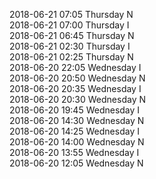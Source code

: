 2018-06-21 07:05 Thursday  N  
2018-06-21 07:00 Thursday  I  
2018-06-21 06:45 Thursday  N  
2018-06-21 02:30 Thursday  I  
2018-06-21 02:25 Thursday  N  
2018-06-20 22:05 Wednesday  I  
2018-06-20 20:50 Wednesday  N  
2018-06-20 20:35 Wednesday  I  
2018-06-20 20:30 Wednesday  N  
2018-06-20 19:45 Wednesday  I  
2018-06-20 14:30 Wednesday  N  
2018-06-20 14:25 Wednesday  I  
2018-06-20 14:00 Wednesday  N  
2018-06-20 13:55 Wednesday  I  
2018-06-20 12:05 Wednesday  N  
